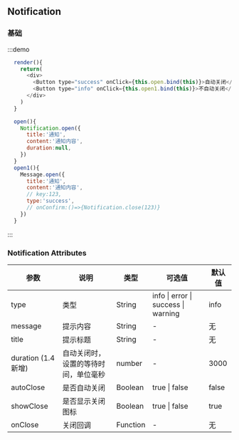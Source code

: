 ## Notification

### 基础

:::demo

```js
  render(){
    return(
      <div>
        <Button type="success" onClick={this.open.bind(this)}>自动关闭</Button>
        <Button type="info" onClick={this.open1.bind(this)}>不自动关闭</Button>
      </div>
    )
  }

  open(){
    Notification.open({
      title:'通知',
      content:'通知内容',
      duration:null,
    })
  }
  open1(){
    Message.open({
      title:'通知',
      content:'通知内容',
      // key:123,
      type:'success',
      // onConfirm:()=>{Notification.close(123)}
    })
  }

```

:::

### Notification Attributes

| 参数                | 说明                                 | 类型     | 可选值                              | 默认值 |
| ------------------- | ------------------------------------ | -------- | ----------------------------------- | ------ |
| type                | 类型                                 | String   | info \| error \| success \| warning | info   |
| message             | 提示内容                             | String   | -                                   | 无     |
| title               | 提示标题                             | String   | -                                   | 无     |
| duration (1.4 新增) | 自动关闭时，设置的等待时间，单位毫秒 | number   | -                                   | 3000   |
| autoClose           | 是否自动关闭                         | Boolean  | true \| false                       | false  |
| showClose           | 是否显示关闭图标                     | Boolean  | true \| false                       | true   |
| onClose             | 关闭回调                             | Function | -                                   | 无     |
